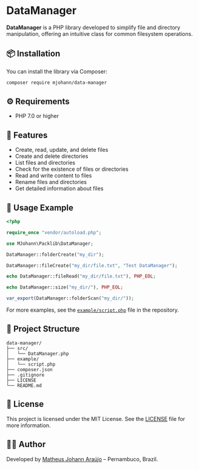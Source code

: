 
# DataManager

**DataManager** is a PHP library developed to simplify file and directory manipulation, offering an intuitive class for common filesystem operations.

## 📦 Installation

You can install the library via Composer:

```bash
composer require mjohann/data-manager
```

## ⚙️ Requirements

- PHP 7.0 or higher

## 🚀 Features

- Create, read, update, and delete files  
- Create and delete directories  
- List files and directories  
- Check for the existence of files or directories  
- Read and write content to files  
- Rename files and directories  
- Get detailed information about files

## 🧪 Usage Example

```php
<?php

require_once "vendor/autoload.php";

use MJohann\Packlib\DataManager;

DataManager::folderCreate("my_dir");

DataManager::fileCreate("my_dir/file.txt", "Test DataManager");

echo DataManager::fileRead("my_dir/file.txt"), PHP_EOL;

echo DataManager::size("my_dir/"), PHP_EOL;

var_export(DataManager::folderScan("my_dir/"));
```

For more examples, see the [`example/script.php`](example/script.php) file in the repository.

## 📁 Project Structure

```
data-manager/
├── src/
│   └── DataManager.php
├── example/
│   └── script.php
├── composer.json
├── .gitignore
├── LICENSE
└── README.md
```

## 📄 License

This project is licensed under the MIT License. See the [LICENSE](LICENSE) file for more information.

## 👨‍💻 Author

Developed by [Matheus Johann Araújo](https://github.com/matheusjohannaraujo) – Pernambuco, Brazil.
